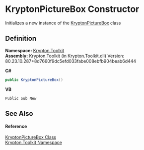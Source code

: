 # KryptonPictureBox Constructor


Initializes a new instance of the <a href="c8e801c5-a6d3-0602-0c74-f421216f1f83.md">KryptonPictureBox</a> class



## Definition
**Namespace:** <a href="79d2eac2-21f4-54ff-7552-b20c33c30600.md">Krypton.Toolkit</a>  
**Assembly:** Krypton.Toolkit (in Krypton.Toolkit.dll) Version: 80.23.10.287+8d7660f9dc5efd033fabe008ebfb904beab6d444

**C#**
``` C#
public KryptonPictureBox()
```
**VB**
``` VB
Public Sub New
```



## See Also


#### Reference
<a href="c8e801c5-a6d3-0602-0c74-f421216f1f83.md">KryptonPictureBox Class</a>  
<a href="79d2eac2-21f4-54ff-7552-b20c33c30600.md">Krypton.Toolkit Namespace</a>  
